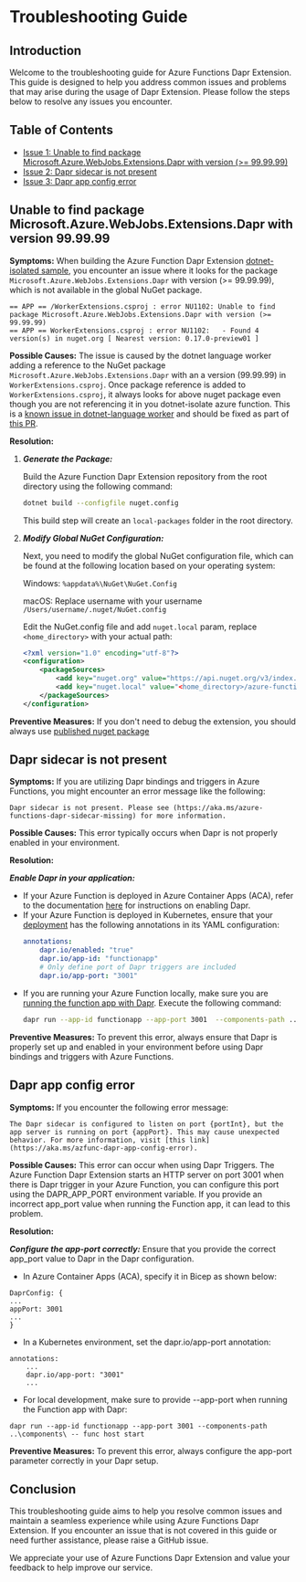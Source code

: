 # Troubleshooting Guide

## Introduction

Welcome to the troubleshooting guide for Azure Functions Dapr Extension. This guide is designed to help you address common issues and problems that may arise during the usage of Dapr Extension. Please follow the steps below to resolve any issues you encounter.

## Table of Contents

- [Issue 1: Unable to find package Microsoft.Azure.WebJobs.Extensions.Dapr with version (>= 99.99.99)](#unable-to-find-package-microsoftazurewebjobsextensionsdapr-with-version-999999)
- [Issue 2: Dapr sidecar is not present](#dapr-sidecar-is-not-present)
- [Issue 3: Dapr app config error](#dapr-app-config-error)


## Unable to find package Microsoft.Azure.WebJobs.Extensions.Dapr with version 99.99.99

**Symptoms:** When building the Azure Function Dapr Extension [dotnet-isolated sample](https://github.com/Azure/azure-functions-dapr-extension/tree/master/samples/dotnet-isolated-azurefunction), you encounter an issue where it looks for the package `Microsoft.Azure.WebJobs.Extensions.Dapr` with version (>= 99.99.99), which is not available in the global NuGet package.

```
== APP == /WorkerExtensions.csproj : error NU1102: Unable to find package Microsoft.Azure.WebJobs.Extensions.Dapr with version (>= 99.99.99)
== APP == WorkerExtensions.csproj : error NU1102:   - Found 4 version(s) in nuget.org [ Nearest version: 0.17.0-preview01 ]
```

**Possible Causes:** The issue is caused by the dotnet language worker adding a reference to the NuGet package `Microsoft.Azure.WebJobs.Extensions.Dapr` with an a version (99.99.99) in `WorkerExtensions.csproj`. Once package reference is added to `WorkerExtensions.csproj`, it always looks for above nuget package even though you are not referencing it in you dotnet-isolate azure function. This is a [known issue in dotnet-language worker](https://github.com/Azure/azure-functions-dotnet-worker/issues/550) and should be fixed as part of [this PR](https://github.com/Azure/azure-functions-dotnet-worker/pull/1749).

**Resolution:**

1. ***Generate the Package:***

   Build the Azure Function Dapr Extension repository from the root directory using the following command:

   ```bash
   dotnet build --configfile nuget.config
   ```
   This build step will create an `local-packages` folder in the root directory.
2. ***Modify Global NuGet Configuration:***

    Next, you need to modify the global NuGet configuration file, which can be found at the following location based on your operating system:

    Windows: ```%appdata%\NuGet\NuGet.Config```

    macOS: Replace username with your username ```/Users/username/.nuget/NuGet.config```

    Edit the NuGet.config file and add `nuget.local` param, replace `<home_directory>` with your actual path:

    ```xml
    <?xml version="1.0" encoding="utf-8"?>
    <configuration>
        <packageSources>
            <add key="nuget.org" value="https://api.nuget.org/v3/index.json" protocolVersion="3" />
            <add key="nuget.local" value="<home_directory>/azure-functions-dapr-extension/local-packages" />
        </packageSources>
    </configuration>
    ```

**Preventive Measures:** If you don't need to debug the extension, you should always use [published nuget package](https://www.nuget.org/packages/Microsoft.Azure.Functions.Worker.Extensions.Dapr)

## Dapr sidecar is not present

**Symptoms:** If you are utilizing Dapr bindings and triggers in Azure Functions, you might encounter an error message like the following:

```plaintext
Dapr sidecar is not present. Please see (https://aka.ms/azure-functions-dapr-sidecar-missing) for more information.
```

**Possible Causes:** This error typically occurs when Dapr is not properly enabled in your environment.

**Resolution:**

***Enable Dapr in your application:***

- If your Azure Function is deployed in Azure Container Apps (ACA), refer to the documentation [here](https://learn.microsoft.com/en-us/azure/azure-functions/functions-bindings-dapr?tabs=in-process%2Cpreview-bundle-v4x%2Cbicep1&pivots=programming-language-python#dapr-enablement) for instructions on enabling Dapr.
- If your Azure Function is deployed in Kubernetes, ensure that your [deployment](https://github.com/ASHIQUEMD/azure-functions-dapr-extension/blob/master/deploy/kubernetes/kubernetes-deployment.md#sample-kubernetes-deployment) has the following annotations in its YAML configuration:
    ```YAML
    annotations:
        dapr.io/enabled: "true"
        dapr.io/app-id: "functionapp"
        # Only define port of Dapr triggers are included
        dapr.io/app-port: "3001"
    ```
- If you are running your Azure Function locally, make sure you are [running the function app with Dapr](https://github.com/ASHIQUEMD/azure-functions-dapr-extension/tree/master/samples/python-v2-azurefunction#step-2---run-function-app-with-dapr). Execute the following command:
    ```bash
    dapr run --app-id functionapp --app-port 3001  --components-path ..\components\ -- func host start 
    ```

**Preventive Measures:** To prevent this error, always ensure that Dapr is properly set up and enabled in your environment before using Dapr bindings and triggers with Azure Functions.

## Dapr app config error

**Symptoms:** If you encounter the following error message:
```plaintext
The Dapr sidecar is configured to listen on port {portInt}, but the app server is running on port {appPort}. This may cause unexpected behavior. For more information, visit [this link](https://aka.ms/azfunc-dapr-app-config-error).
```

**Possible Causes:** This error can occur when using Dapr Triggers. The Azure Function Dapr Extension starts an HTTP server on port 3001 when there is Dapr trigger in your Azure Function, you can configure this port using the DAPR_APP_PORT environment variable. If you provide an incorrect app_port value when running the Function app, it can lead to this problem.

**Resolution:**

***Configure the app-port correctly:*** Ensure that you provide the correct app_port value to Dapr in the Dapr configuration.

- In Azure Container Apps (ACA), specify it in Bicep as shown below:

```
DaprConfig: {
...
appPort: 3001
...
}
```

- In a Kubernetes environment, set the dapr.io/app-port annotation:


```
annotations:
    ...
    dapr.io/app-port: "3001"
    ...
```

- For local development, make sure to provide --app-port when running the Function app with Dapr:

```
dapr run --app-id functionapp --app-port 3001 --components-path ..\components\ -- func host start 
```

**Preventive Measures:** To prevent this error, always configure the app-port parameter correctly in your Dapr setup.

## Conclusion

This troubleshooting guide aims to help you resolve common issues and maintain a seamless experience while using Azure Functions Dapr Extension. If you encounter an issue that is not covered in this guide or need further assistance, please raise a GitHub issue.

We appreciate your use of Azure Functions Dapr Extension and value your feedback to help improve our service.
